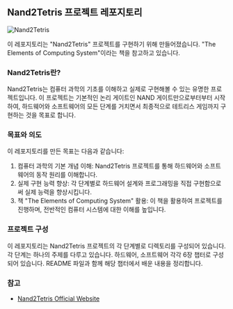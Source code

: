 ## Nand2Tetris 프로젝트 레포지토리

![Nand2Tetris](https://insightbookblog.files.wordpress.com/2023/04/ed919ceca780ec9e85ecb2b4.jpg?w=200)

이 레포지토리는 "Nand2Tetris" 프로젝트를 구현하기 위해 만들어졌습니다. "The Elements of Computing System"이라는 책을 참고하고 있습니다.

### Nand2Tetris란?

Nand2Tetris는 컴퓨터 과학의 기초를 이해하고 실제로 구현해볼 수 있는 유명한 프로젝트입니다. 이 프로젝트는 기본적인 논리 게이트인 NAND 게이트만으로부터부터 시작하여, 하드웨어와 소프트웨어의 모든 단계를 거치면서 최종적으로 테트리스 게임까지 구현하는 것을 목표로 합니다.

### 목표와 의도

이 레포지토리를 만든 목표는 다음과 같습니다:

1. 컴퓨터 과학의 기본 개념 이해: Nand2Tetris 프로젝트를 통해 하드웨어와 소프트웨어의 동작 원리를 이해합니다.
2. 실제 구현 능력 향상: 각 단계별로 하드웨어 설계와 프로그래밍을 직접 구현함으로써 실제 능력을 향상시킵니다.
3. 책 "The Elements of Computing System" 활용: 이 책을 활용하여 프로젝트를 진행하며, 전반적인 컴퓨터 시스템에 대한 이해를 높입니다.

### 프로젝트 구성

이 레포지토리는 Nand2Tetris 프로젝트의 각 단계별로 디렉토리를 구성되어 있습니다. 각 단계는 하나의 주제를 다루고 있습니다. 하드웨어, 소프트웨어 각각 6장 챕터로 구성되어 있습니다. README 파일과 함께 해당 챕터에서 배운 내용을 정리합니다.

### 참고

-   [Nand2Tetris Official Website](https://www.nand2tetris.org/)
